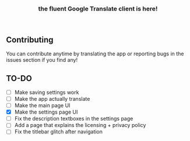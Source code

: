 <h3 align=center>the fluent Google Translate client is here!</h3><br>

## Contributing
You can contribute anytime by translating the app or reporting bugs in the issues section if you find any!

## TO-DO
- [ ] Make saving settings work
- [ ] Make the app actually translate
- [ ] Make the main page UI
- [x] Make the settings page UI
- [ ] Fix the description textboxes in the settings page
- [ ] Add a page that explains the licensing + privacy policy
- [ ] Fix the titlebar glitch after navigation
